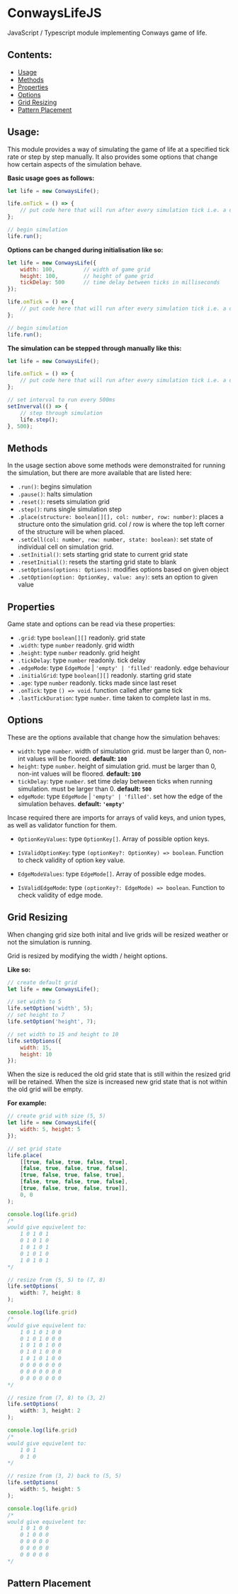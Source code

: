 # ConwaysLifeJS

JavaScript / Typescript module implementing Conways game of life.

## Contents:

- [Usage](#Usage)
- [Methods](#Methods)
- [Properties](#Properties)
- [Options](#Options)
- [Grid Resizing](#Grid%20Resizing)
- [Pattern Placement](#Pattern%20Placement)

## Usage:

This module provides a way of simulating the game of life at a specified
tick rate or step by step manually. It also provides some options that change how certain aspects of
the simulation behave.

**Basic usage goes as follows:**

```javascript
let life = new ConwaysLife();

life.onTick = () => {
    // put code here that will run after every simulation tick i.e. a draw call if the results are being rendered to screen
};

// begin simulation
life.run();
```

**Options can be changed during initialisation
like so:**

```javascript
let life = new ConwaysLife({
    width: 100,         // width of game grid
    height: 100,        // height of game grid
    tickDelay: 500      // time delay between ticks in milliseconds
});

life.onTick = () => {
    // put code here that will run after every simulation tick i.e. a draw call if the results are being rendered to screen
};

// begin simulation
life.run();
```

**The simulation can be stepped through 
manually like this:**

```javascript
let life = new ConwaysLife();

life.onTick = () => {
    // put code here that will run after every simulation tick i.e. a draw call if the results are being rendered to screen
};

// set interval to run every 500ms
setInverval(() => {
    // step through simulation
    life.step();
}, 500);
```

## Methods

In the usage section above some methods were demonstraited 
for running the simulation, but there are more available that are listed here:

- `.run()`: begins simulation
- `.pause()`: halts simulation
- `.reset()`: resets simulation grid
- `.step()`: runs single simulation step
- `.place(structure: boolean[][], col: number, row: number)`: places a structure onto the simulation grid. col / row is where the top left corner of the structure will be when placed.
- `.setCell(col: number, row: number, state: boolean)`: set state of individual cell on simulation grid.
- `.setInitial()`: sets starting grid state to current grid state
- `.resetInitial()`: resets the starting grid state to blank
- `.setOptions(options: Options)`: modifies options based on given object
- `.setOption(option: OptionKey, value: any)`: sets an option to given value

## Properties

Game state and options can be read via these properties:

- `.grid`: type `boolean[][]` readonly. grid state
- `.width`: type `number` readonly. grid width
- `.height`: type `number` readonly. grid height
- `.tickDelay`: type `number` readonly. tick delay
- `.edgeMode`: type `EdgeMode` | `'empty' | 'filled'` readonly. edge behaviour
- `.initialGrid`: type `boolean[][]` readonly. starting grid state
- `.age`: type `number` readonly. ticks made since last reset
- `.onTick`: type `() => void`. function called after game tick
- `.lastTickDuration`: type `number`. time taken to complete last in ms. 

## Options

These are the options available that change how the simulation behaves:

- `width`: type `number`. width of simulation grid. must be larger than 0, non-int values will be floored. **default: `100`**
- `height`: type `number`. height of simulation grid. must be larger than 0, non-int values will be floored. **default: `100`**
- `tickDelay`: type `number`. set time delay between ticks when running simulation. must be larger than 0. **default: `500`**
- `edgeMode`: type `EdgeMode` | `'empty' | 'filled'`. set how the edge of the simulation behaves. **default: `'empty'`**

Incase required there are imports for 
arrays of valid keys, and union types, as well as 
validator function for them.

- `OptionKeyValues`: type `OptionKey[]`. Array of possible option keys.
- `IsValidOptionKey`: type `(optionKey?: OptionKey) => boolean`. Function to check validity of option key value.

- `EdgeModeValues`: type `EdgeMode[]`. Array of possible edge modes.
- `IsValidEdgeMode`: type `(optionKey?: EdgeMode) => boolean`. Function to check validity of edge mode.

## Grid Resizing

When changing grid size both inital and live grids will be resized weather or not the simulation is running. 

Grid is resized by modifying the width / height options.

**Like so:**

```javascript
// create default grid
let life = new ConwaysLife();

// set width to 5
life.setOption('width', 5);
// set height to 7
life.setOption('height', 7);

// set width to 15 and height to 10
life.setOptions({
    width: 15,
    height: 10
});
```

When the size is reduced the old grid state that is still within the resized grid will be retained. When the size is increased new grid state that is not within the old grid will be empty.

**For example:**

```javascript
// create grid with size (5, 5)
let life = new ConwaysLife({
    width: 5, height: 5
});

// set grid state
life.place(
    [[true, false, true, false, true],
    [false, true, false, true, false],
    [true, false, true, false, true],
    [false, true, false, true, false],
    [true, false, true, false, true]],
    0, 0
);

console.log(life.grid)
/*
would give equivelent to:
    1 0 1 0 1
    0 1 0 1 0
    1 0 1 0 1
    0 1 0 1 0
    1 0 1 0 1
*/

// resize from (5, 5) to (7, 8)
life.setOptions(
    width: 7, height: 8
);

console.log(life.grid)
/*
would give equivelent to:
    1 0 1 0 1 0 0
    0 1 0 1 0 0 0
    1 0 1 0 1 0 0
    0 1 0 1 0 0 0
    1 0 1 0 1 0 0
    0 0 0 0 0 0 0
    0 0 0 0 0 0 0
    0 0 0 0 0 0 0
*/

// resize from (7, 8) to (3, 2)
life.setOptions(
    width: 3, height: 2
);

console.log(life.grid)
/*
would give equivelent to:
    1 0 1
    0 1 0
*/

// resize from (3, 2) back to (5, 5)
life.setOptions(
    width: 5, height: 5
);

console.log(life.grid)
/*
would give equivelent to:
    1 0 1 0 0
    0 1 0 0 0
    0 0 0 0 0
    0 0 0 0 0
    0 0 0 0 0
*/
```

## Pattern Placement


